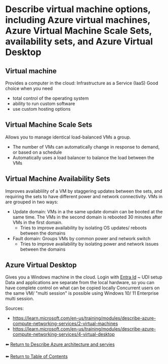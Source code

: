 # Describe virtual machine options, including Azure virtual machines, Azure Virtual Machine Scale Sets, availability sets, and Azure Virtual Desktop

## Virtual machine
Provides a computer in the cloud: Infrastructure as a Service (IaaS)
Good choice when you need
* total control of the operating system
* ability to run custom software
* use custom hosting options

## Virtual Machine Scale Sets
Allows you to manage identical load-balanced VMs a group.
* The number of VMs can automatically change in response to demand, or based on a schedule
* Automatically uses a load balancer to balance the load between the VMs

## Virtual Machine Availability Sets
Improves availablility of a VM by staggering updates between the sets, and requiring the sets to have different power and network connectivity.
VMs in are grouped in two ways:
* Update domain: VMs in a the same update domain can be booted at the same time. The VMs in the second domain is rebooted 30 minutes after VMs in the first domain.
   * Tries to improve availability by isolating OS updates/ reboots between the domains
* Fault domain: Groups VMs by common power and network switch
   *  Tries to improve availability by isolating power and network issues between the domains

## Azure Virtual Desktop
Gives you a Windows machine in the cloud.
Login with [Entra Id](41-Describe-directory-services-in-Azure-including-Microsoft-Entra-ID-and-Microsoft-Entra-Domain-Services.md)
~ UDI setup
Data and applications are separate from the local hardware, so you can have complete control on what can be copied locally
Concurrent users on the same VM/ "multi session" is possible using Windows 10/ 11 Enterprise multi session.

Sources: 
* https://learn.microsoft.com/en-us/training/modules/describe-azure-compute-networking-services/2-virtual-machines
* https://learn.microsoft.com/en-us/training/modules/describe-azure-compute-networking-services/4-virtual-desktop

⬅️ [Return to Describe Azure architecture and servies](README.md)

⬅️ [Return to Table of Contents](../README.md)